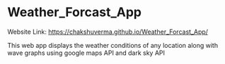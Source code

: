 # Weather_Forcast_App
Website Link: https://chakshuverma.github.io/Weather_Forcast_App/

This web app displays the weather conditions of any location along with wave graphs using google maps API and dark sky API
